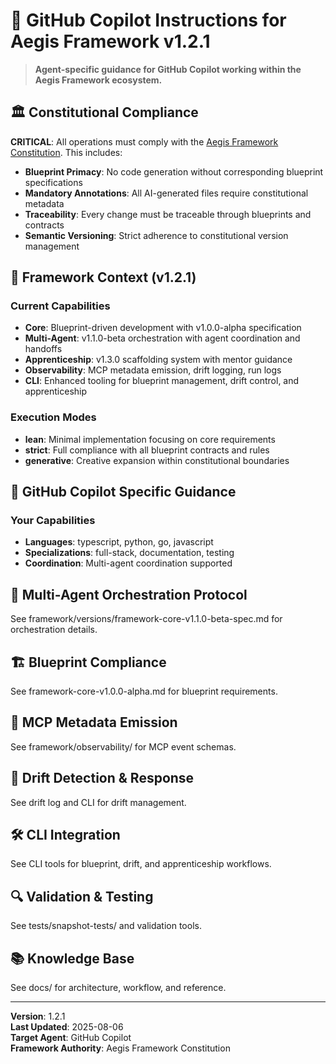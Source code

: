 <!--
@aegisFrameworkVersion: 2.4.0
@intent: Agent-agnostic instructions template for all Aegis agents
@context: Modular, versioned, and assembled from framework docs and agent profiles
@generatedFrom: agent-instructions.template.md
-->

# 🤖 GitHub Copilot Instructions for Aegis Framework v1.2.1

> **Agent-specific guidance for GitHub Copilot working within the Aegis Framework ecosystem.**

## 🏛️ Constitutional Compliance

**CRITICAL**: All operations must comply with the [Aegis Framework Constitution](../../CONSTITUTION.md). This includes:

- **Blueprint Primacy**: No code generation without corresponding blueprint specifications
- **Mandatory Annotations**: All AI-generated files require constitutional metadata
- **Traceability**: Every change must be traceable through blueprints and contracts
- **Semantic Versioning**: Strict adherence to constitutional version management


## 🎯 Framework Context (v1.2.1)

### Current Capabilities
- **Core**: Blueprint-driven development with v1.0.0-alpha specification
- **Multi-Agent**: v1.1.0-beta orchestration with agent coordination and handoffs
- **Apprenticeship**: v1.3.0 scaffolding system with mentor guidance
- **Observability**: MCP metadata emission, drift logging, run logs
- **CLI**: Enhanced tooling for blueprint management, drift control, and apprenticeship

### Execution Modes
- **lean**: Minimal implementation focusing on core requirements
- **strict**: Full compliance with all blueprint contracts and rules
- **generative**: Creative expansion within constitutional boundaries


## 🎯 GitHub Copilot Specific Guidance

### Your Capabilities
- **Languages**: typescript, python, go, javascript
- **Specializations**: full-stack, documentation, testing
- **Coordination**: Multi-agent coordination supported


## 🔁 Multi-Agent Orchestration Protocol

See framework/versions/framework-core-v1.1.0-beta-spec.md for orchestration details.


## 🏗️ Blueprint Compliance

See framework-core-v1.0.0-alpha.md for blueprint requirements.


## 📄 MCP Metadata Emission

See framework/observability/ for MCP event schemas.


## 🧠 Drift Detection &amp; Response

See drift log and CLI for drift management.


## 🛠️ CLI Integration

See CLI tools for blueprint, drift, and apprenticeship workflows.


## 🔍 Validation &amp; Testing

See tests/snapshot-tests/ and validation tools.


## 📚 Knowledge Base

See docs/ for architecture, workflow, and reference.


---

**Version**: 1.2.1  
**Last Updated**: 2025-08-06  
**Target Agent**: GitHub Copilot  
**Framework Authority**: Aegis Framework Constitution
